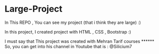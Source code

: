 # Large-Project
In This REPO , You can see my project (that i think they are large) :)

In this project, I created project with HTML , CSS , Bootstrap :)

I must say that This project was created with Mehran Tarif courses ******
So, you can get into his channel in Youtube that is : @Silicium7
